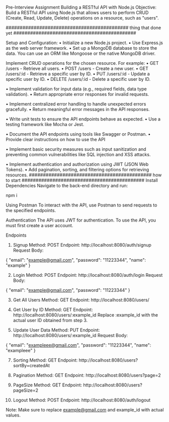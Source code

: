 Pre-Interview Assignment Building a RESTful API with Node.js
Objective: Build a RESTful API using Node.js that allows users to perform CRUD (Create, Read, Update, Delete) operations on a resource, such as "users".

############################################ thing that done yet ############################################

Setup and Configuration:
• Initialize a new Node.js project.
• Use Express.js as the web server framework.
• Set up a MongoDB database to store the data. You can use 
an ORM like Mongoose or the native MongoDB driver.

Implement CRUD operations for the chosen resource. For 
example:
• GET /users - Retrieve all users.
• POST /users - Create a new user.
• GET /users/:id - Retrieve a specific user by ID.
• PUT /users/:id - Update a specific user by ID.
• DELETE /users/:id - Delete a specific user by ID.

• Implement validation for input data (e.g., required fields, 
data type validation).
• Return appropriate error responses for invalid requests.

• Implement centralized error handling to handle 
unexpected errors gracefully.
• Return meaningful error messages in the API responses.

• Write unit tests to ensure the API endpoints behave as 
expected.
• Use a testing framework like Mocha or Jest.

• Document the API endpoints using tools like Swagger or Postman.
• Provide clear instructions on how to use the API

• Implement basic security measures such as input sanitization and 
preventing common vulnerabilities like SQL injection and XSS attacks.

• Implement authentication and authorization using JWT (JSON Web 
Tokens).
• Add pagination, sorting, and filtering options for retrieving resources.
############################################ how to start ############################################
Install Dependencies
Navigate to the back-end directory and run:

npm i

Using Postman
To interact with the API, use Postman to send requests to the specified endpoints.

Authentication
The API uses JWT for authentication. To use the API, you must first create a user account.

Endpoints

1. Signup
Method: POST Endpoint: http://localhost:8080/auth/signup Request Body:

{
  "email": "example@gmail.com",
  "password": "11223344",
  "name": "example"
}

2. Login
Method: POST Endpoint: http://localhost:8080/auth/login Request Body:

{
  "email": "example@gmail.com",
  "password": "11223344"
}

3. Get All Users
Method: GET Endpoint: http://localhost:8080/users/

4. Get User by ID
Method: GET Endpoint: http://localhost:8080/users/:example_id Replace :example_id with the actual user ID obtained from step 3.

5. Update User Data
Method: PUT Endpoint: http://localhost:8080/users/:example_id Request Body:

{
  "email": "exampleee@gmail.com",
  "password": "11223344",
  "name": "exampleee"
}

7. Sorting
Method: GET Endpoint: http://localhost:8080/users?sortBy=createdAt

8. Pagination
Method: GET Endpoint: http://localhost:8080/users?page=2

9. PageSize
Method: GET Endpoint: http://localhost:8080/users?pageSize=2

10. Logout
Method: POST Endpoint: http://localhost:8080/auth/logout

Note: Make sure to replace example@gmail.com and example_id with actual values.
